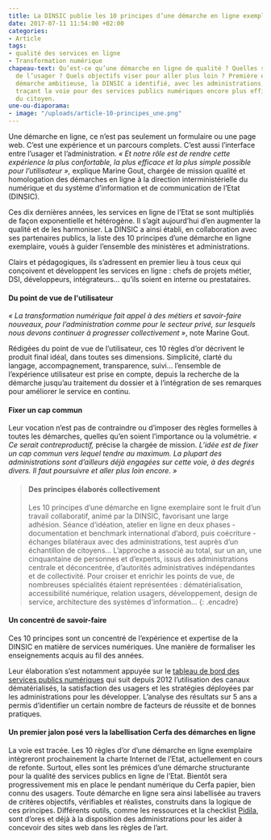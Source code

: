 ```yaml
---
title: La DINSIC publie les 10 principes d’une démarche en ligne exemplaire
date: 2017-07-11 11:54:00 +02:00
categories:
- Article
tags:
- qualité des services en ligne
- Transformation numérique
chapeau-text: Qu’est-ce qu’une démarche en ligne de qualité ? Quelles sont les attentes
  de l’usager ? Quels objectifs viser pour aller plus loin ? Première étape d’une
  démarche ambitieuse, la DINSIC a identifié, avec les administrations, dix principes
  traçant la voie pour des services publics numériques encore plus efficaces et proches
  du citoyen.
une-ou-diaporama:
- image: "/uploads/article-10-principes_une.png"
---
```


Une démarche en ligne, ce n’est pas seulement un formulaire ou une page web. C’est une expérience et un parcours complets. C’est aussi l’interface entre l’usager et l’administration. *« Et notre rôle est de rendre cette expérience la plus confortable, la plus efficace et la plus simple possible pour l’utilisateur »,* explique Marine Gout, chargée de mission qualité et homologation des démarches en ligne à la direction interministérielle du numérique et du système d’information et de communication de l’Etat (DINSIC).

Ces dix dernières années, les services en ligne de l’Etat se sont multipliés de façon exponentielle et hétérogène. Il s’agit aujourd’hui d’en augmenter la qualité et de les harmoniser. La DINSIC a ainsi établi, en collaboration avec ses partenaires publics, la liste des 10 principes d’une démarche en ligne exemplaire, voués à guider l’ensemble des ministères et administrations.

Clairs et pédagogiques, ils s’adressent en premier lieu à tous ceux qui conçoivent et développent les services en ligne : chefs de projets métier, DSI, développeurs, intégrateurs… qu’ils soient en interne ou prestataires.

#### **Du point de vue de l'utilisateur**

*« La transformation numérique fait appel à des métiers et savoir-faire nouveaux, pour l’administration comme pour le secteur privé, sur lesquels nous devons continuer à progresser collectivement »*, note Marine Gout.

Rédigées du point de vue de l’utilisateur, ces 10 règles d’or décrivent le produit final idéal, dans toutes ses dimensions. Simplicité, clarté du langage, accompagnement, transparence, suivi… l’ensemble de l’expérience utilisateur est prise en compte, depuis la recherche de la démarche jusqu’au traitement du dossier et à l’intégration de ses remarques pour améliorer le service en continu.

#### **Fixer un cap commun**

Leur vocation n’est pas de contraindre ou d’imposer des règles formelles à toutes les démarches, quelles qu’en soient l’importance ou la volumétrie. *« Ce serait contreproductif,* précise la chargée de mission. *L’idée est de fixer un cap commun vers lequel tendre au maximum. La plupart des administrations sont d’ailleurs déjà engagées sur cette voie, à des degrés divers. Il faut poursuivre et aller plus loin encore. »*

> #### **Des principes élaborés collectivement**
> 
> Les 10 principes d’une démarche en ligne exemplaire sont le fruit d’un travail collaboratif, animé par la DINSIC, favorisant une large adhésion. Séance d’idéation, atelier en ligne en deux phases - documentation et benchmark international d’abord, puis coécriture - échanges bilatéraux avec des administrations, test auprès d’un échantillon de citoyens… L’approche a associé au total, sur un an, une cinquantaine de personnes et d’experts, issus des administrations centrale et déconcentrée, d’autorités administratives indépendantes et de collectivité. Pour croiser et enrichir les points de vue, de nombreuses spécialités étaient représentées : dématérialisation, accessibilité numérique, relation usagers, développement, design de service, architecture des systèmes d'information…
{: .encadre}

#### **Un concentré de savoir-faire**

Ces 10 principes sont un concentré de l’expérience et expertise de la DINSIC en matière de services numériques. Une manière de formaliser les enseignements acquis au fil des années.

Leur élaboration s’est notamment appuyée sur le [tableau de bord des services publics numériques](http://www.modernisation.gouv.fr/ladministration-change-avec-le-numerique/par-des-services-numeriques-aux-usagers/tableau-de-bord-des-services-publics-numeriques-edition-2017) qui suit depuis 2012 l’utilisation des canaux dématérialisés, la satisfaction des usagers et les stratégies déployées par les administrations pour les développer. L’analyse des résultats sur 5 ans a permis d’identifier un certain nombre de facteurs de réussite et de bonnes pratiques.

#### **Un premier jalon posé vers la labellisation Cerfa des démarches en ligne**

La voie est tracée. Les 10 règles d’or d’une démarche en ligne exemplaire intègreront prochainement la charte Internet de l’Etat, actuellement en cours de refonte. Surtout, elles sont les prémices d’une démarche structurante pour la qualité des services publics en ligne de l’Etat. Bientôt sera progressivement mis en place le pendant numérique du Cerfa papier, bien connu des usagers. Toute démarche en ligne sera ainsi labellisée au travers de critères objectifs, vérifiables et réalistes, construits dans la logique de ces principes. Différents outils, comme les ressources et la checklist [Pidila](http://pidila.gitlab.io/), sont d’ores et déjà à la disposition des administrations pour les aider à concevoir des sites web dans les règles de l’art.